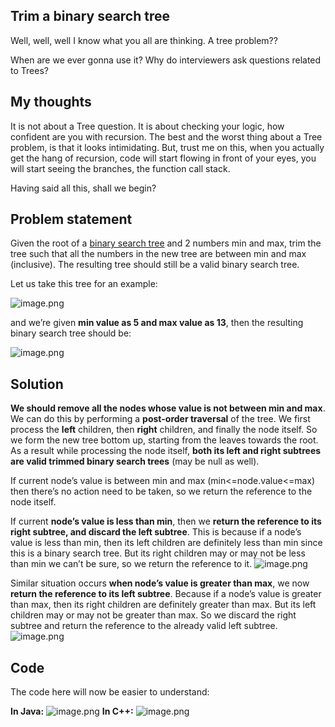 ## Trim a binary search tree

Well, well, well
I know what you all are thinking. A tree problem??

When are we ever gonna use it? Why do interviewers ask questions related to Trees?

## My thoughts
It is not about a Tree question. It is about checking your logic, how confident are you with recursion. The best and the worst thing about a Tree problem, is that it looks intimidating. But, trust me on this, when you actually get the hang of recursion, code will start flowing in front of your eyes, you will start seeing the branches, the function call stack.

Having said all this, shall we begin?

## Problem statement
Given the root of a [binary search tree](https://www.geeksforgeeks.org/binary-search-tree-data-structure/) and 2 numbers min and max, trim the tree such that all the numbers in the new tree are between min and max (inclusive). The resulting tree should still be a valid binary search tree.

Let us take this tree for an example:

![image.png](https://cdn.hashnode.com/res/hashnode/image/upload/v1643362223674/XOdo3ooMp.png)

and we’re given **min value as 5 and max value as 13**, then the resulting binary search tree should be:


![image.png](https://cdn.hashnode.com/res/hashnode/image/upload/v1643362264243/RZ7QQBAQb2.png)

## Solution
**We should remove all the nodes whose value is not between min and max**. We can do this by performing a **post-order traversal** of the tree. We first process the **left** children, then **right** children, and finally the node itself. So we form the new tree bottom up, starting from the leaves towards the root. As a result while processing the node itself, **both its left and right subtrees are valid trimmed binary search trees** (may be null as well).

If current node’s value is between min and max (min<=node.value<=max) then there’s no action need to be taken, so we return the reference to the node itself. 

If current **node’s value is less than min**, then we **return the reference to its right subtree, and discard the left subtree**. This is because if a node’s value is less than min, then its left children are definitely less than min since this is a binary search tree. But its right children may or may not be less than min we can’t be sure, so we return the reference to it. 
![image.png](https://cdn.hashnode.com/res/hashnode/image/upload/v1643394610104/1kbIcPUKl.png)

Similar situation occurs **when node’s value is greater than max**, we now **return the reference to its left subtree**. Because if a node’s value is greater than max, then its right children are definitely greater than max. But its left children may or may not be greater than max. So we discard the right subtree and return the reference to the already valid left subtree.
![image.png](https://cdn.hashnode.com/res/hashnode/image/upload/v1643394955527/nbKCgcHkK.png)

## Code
The code here will now be easier to understand:

**In Java:**
![image.png](https://cdn.hashnode.com/res/hashnode/image/upload/v1643395532426/OvOWGq9k2.png)
**In C++:**
![image.png](https://cdn.hashnode.com/res/hashnode/image/upload/v1643395461387/KN2KpsWDz.png)



